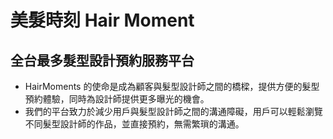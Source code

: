 # 美髮時刻 Hair Moment

## 全台最多髮型設計預約服務平台
  - HairMoments 的使命是成為顧客與髮型設計師之間的橋樑，提供方便的髮型預約體驗，同時為設計師提供更多曝光的機會。
  - 我們的平台致力於減少用戶與髮型設計師之間的溝通障礙，用戶可以輕鬆瀏覽不同髮型設計師的作品，並直接預約，無需繁瑣的溝通。

